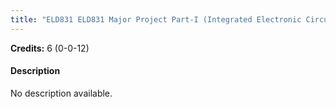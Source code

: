 ```yaml
---
title: "ELD831 ELD831 Major Project Part-I (Integrated Electronic Circuits)"
---
```

**Credits:** 6 (0-0-12)

#### Description
No description available.